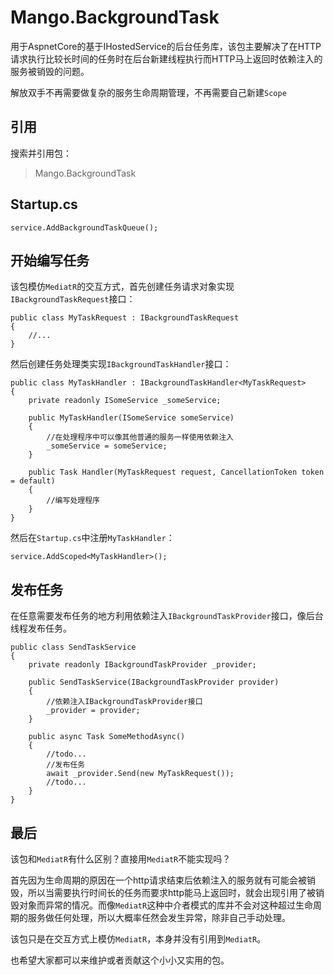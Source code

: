 # Mango.BackgroundTask
用于AspnetCore的基于IHostedService的后台任务库，该包主要解决了在HTTP请求执行比较长时间的任务时在后台新建线程执行而HTTP马上返回时依赖注入的服务被销毁的问题。

解放双手不再需要做复杂的服务生命周期管理，不再需要自己新建`Scope`

## 引用

搜索并引用包：

> Mango.BackgroundTask

## Startup.cs

```CSharp
service.AddBackgroundTaskQueue();
```

## 开始编写任务

该包模仿`MediatR`的交互方式，首先创建任务请求对象实现`IBackgroundTaskRequest`接口：

```CSharp
public class MyTaskRequest : IBackgroundTaskRequest
{
    //...
}
```

然后创建任务处理类实现`IBackgroundTaskHandler`接口：

```CSharp
public class MyTaskHandler : IBackgroundTaskHandler<MyTaskRequest>
{
    private readonly ISomeService _someService;

    public MyTaskHandler(ISomeService someService)
    {
        //在处理程序中可以像其他普通的服务一样使用依赖注入
        _someService = someService;
    }

    public Task Handler(MyTaskRequest request, CancellationToken token = default)
    {
        //编写处理程序
    }
}
```

然后在`Startup.cs`中注册`MyTaskHandler`：

```CSharp
service.AddScoped<MyTaskHandler>();
```

## 发布任务

在任意需要发布任务的地方利用依赖注入`IBackgroundTaskProvider`接口，像后台线程发布任务。

```CSharp
public class SendTaskService
{
    private readonly IBackgroundTaskProvider _provider;

    public SendTaskService(IBackgroundTaskProvider provider)
    {
        //依赖注入IBackgroundTaskProvider接口
        _provider = provider;
    }

    public async Task SomeMethodAsync()
    {
        //todo...
        //发布任务
        await _provider.Send(new MyTaskRequest());
        //todo...
    }
}
```

## 最后

该包和`MediatR`有什么区别？直接用`MediatR`不能实现吗？

首先因为生命周期的原因在一个http请求结束后依赖注入的服务就有可能会被销毁，所以当需要执行时间长的任务而要求http能马上返回时，就会出现引用了被销毁对象而异常的情况。而像`MediatR`这种中介者模式的库并不会对这种超过生命周期的服务做任何处理，所以大概率任然会发生异常，除非自己手动处理。

该包只是在交互方式上模仿`MediatR`，本身并没有引用到`MediatR`。

也希望大家都可以来维护或者贡献这个小小又实用的包。